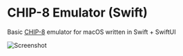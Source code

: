 # CHIP-8 Emulator (Swift)

Basic [CHIP-8](https://en.wikipedia.org/wiki/CHIP-8) emulator for macOS written in Swift + SwiftUI

![Screenshot](https://karpetzag.github.io/chip8.png)

